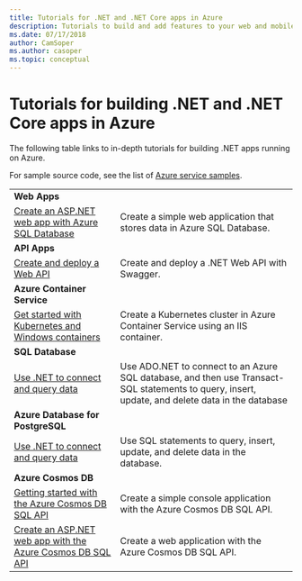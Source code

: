```yaml
---
title: Tutorials for .NET and .NET Core apps in Azure
description: Tutorials to build and add features to your web and mobile apps using Azure services and .NET, .NET Core, ASP.NET, and ASP.NET Core.
ms.date: 07/17/2018
author: CamSoper
ms.author: casoper
ms.topic: conceptual
---
```


# Tutorials for building .NET and .NET Core apps in Azure

The following table links to in-depth tutorials for building .NET apps running on Azure.

For sample source code, see the list of [Azure service samples](https://azure.microsoft.com/resources/samples/?platform=dotnet&sort=2).

| | |
|---|---|
| **Web Apps**||
| [Create an ASP.NET web app with Azure SQL Database][1] | Create a simple web application that stores data in Azure SQL Database. |
| **API Apps**||
| [Create and deploy a Web API][3] | Create and deploy a .NET Web API with Swagger. | 
| **Azure Container Service** ||
| [Get started with Kubernetes and Windows containers][4] | Create a Kubernetes cluster in Azure Container Service using an IIS container.
| **SQL Database** ||
| [Use .NET to connect and query data][5] | Use ADO.NET to connect to an Azure SQL database, and then use Transact-SQL statements to query, insert, update, and delete data in the database | 
| **Azure Database for PostgreSQL** ||
| [Use .NET to connect and query data][6] | Use SQL statements to query, insert, update, and delete data in the database. |
| **Azure Cosmos DB** ||
| [Getting started with the Azure Cosmos DB SQL API][7] | Create a simple console application with the Azure Cosmos DB SQL API. |
| [Create an ASP.NET web app with the Azure Cosmos DB SQL API][8] | Create a web application with the Azure Cosmos DB SQL API. |

[1]: /azure/app-service-web/app-service-web-tutorial-dotnet-sqldatabase
[2]: /azure/cosmos-db/sql-api-dotnet-application
[3]: /azure/app-service-api/app-service-api-dotnet-get-started
[4]: /azure/container-service/container-service-kubernetes-windows-walkthrough
[5]: /azure/sql-database/sql-database-connect-query-dotnet
[6]: /azure/postgresql/connect-csharp
[7]: /azure/cosmos-db/sql-api-get-started
[8]: /azure/cosmos-db/sql-api-dotnet-application
